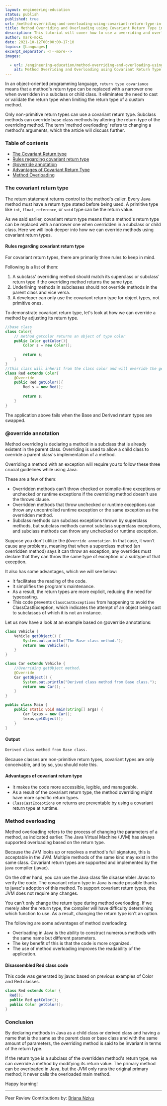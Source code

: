 ```yaml
---
layout: engineering-education
status: publish
published: true
url: /method-overriding-and-overloading-using-covariant-return-type-in-java/
title: Method Overriding and Overloading using Covariant Return Type in Java
description: This tutorial will cover how to use a overriding and overloading method using covariant return type in java and its advantages.
author: mark-moki
date: 2021-10-12T00:00:00-17:10
topics: [Languages]
excerpt_separator: <!--more-->
images:

  - url: /engineering-education/method-overriding-and-overloading-using-covariant-return-type-in-java/hero.jpg
    alt: Method Overriding and Overloading using Covariant Return Type in Java
---
```

In an object-oriented programming language, `return type covariance` means that a method's return type can be replaced with a narrower one when overridden in a subclass or child class. It eliminates the need to cast or validate the return type when limiting the return type of a custom method. 
<!--more-->
Only non-primitive return types can use a covariant return type. Subclass methods can override base class methods by altering the return type of the overriding method. The term 'method overloading' refers to changing a method's arguments, which the article will discuss further.

### Table of contents
- [The Covariant Return type](#the-covariant-return-type)
- [Rules regarding covariant return type](#rules-regarding-covariant-return-type)
- [@override annotation](#override-annotation)
- [Advantages of Covariant Return Type](#advantages-of-covariant-return-type)
- [Method Overloading](#method-overloading)


### The covariant return type
The return statement returns control to the method's caller. Every Java method must have a return type stated before being used. A primitive type like `int`, `float`, `reference`, or `void` type can be the return value. 

As we said earlier, covariant return type means that a method's return type can be replaced with a narrower one when overridden in a subclass or child class. Here we will look deeper into how we can override methods using covariant return types.

#### Rules regarding covariant return type
For covariant return types, there are primarily three rules to keep in mind. 

Following is a list of them:
1. A subclass' overriding method should match its superclass or subclass' return type if the overriding method returns the same type.
2. Underlining methods in subclasses should not override methods in the parent class and vice versa.
3. A developer can only use the covariant return type for object types, not primitive ones.

To demonstrate covariant return type, let's look at how we can override a method by adjusting its return type.

```java
//base class
class Color{
    // method getcolor returns an object of type color
    public Color getColor(){
        Color s = new Color();
        
        return s;
    }
}
//this class will inherit from the class color and will override the getcolor() method returning the object of the type red class
class Red extends Color{
    @Override
    public Red getColor(){
        Red s = new Red();
        
        return s;
    }
}
```

The application above fails when the Base and Derived return types are swapped.

### @override annotation
Method overriding is declaring a method in a subclass that is already existent in the parent class. Overriding is used to allow a child class to override a parent class's implementation of a method. 

Overriding a method with an exception will require you to follow these three crucial guidelines while using Java. 

These are a few of them:
- Overridden methods can't throw checked or compile-time exceptions or unchecked or runtime exceptions if the overriding method doesn't use the throws clause.
- Overridden methods that throw unchecked or runtime exceptions can throw any uncontrolled runtime exception or the same exception as the overridden method.
- Subclass methods can subclass exceptions thrown by superclass methods, but subclass methods cannot subclass superclass exceptions, and subclass methods can throw any unchecked or runtime exception.

Suppose you don't utilize the `@Override annotation`. In that case, it won't cause any problems, meaning that when a superclass method (an overridden method) says it can throw an exception, any overrides must declare that they can throw the same type of exception or a subtype of that exception. 

It also has some advantages, which we will see below:
- It facilitates the reading of the code.
- It simplifies the program's maintenance.
- As a result, the return types are more explicit, reducing the need for typecasting.
- This code prevents `ClassCastExceptions` from happening to avoid the ClassCastException, which indicates the attempt of an object being cast to subclasses of which it is not an instance.

Let us now have a look at an example based on @override annotations:

```java
class Vehicle {
    Vehicle getObject() {
        System.out.println("The Base class method.");
        return new Vehicle(); 
    }
}

class Car extends Vehicle {
    //Overriding getObject method.
    @Override
    Car getObject() {
        System.out.println("Derived class method from Base class.");
        return new Car(); .
    }
}

public class Main {
    public static void main(String[] args) {
        Car lexus = new Car(); 
        lexus.getObject(); 
    }
}

```

#### Output

```bash
Derived class method from Base class.
```

Because classes are non-primitive return types, covariant types are only conceivable, and by so, you should note this.

#### Advantages of covariant return type
- It makes the code more accessible, legible, and manageable.
- As a result of the covariant return type, the method overriding might have more specific return types.
- `ClassCastExceptions` on returns are preventable by using a covariant return type at runtime.

### Method overloading
Method overloading refers to the process of changing the parameters of a method, as indicated earlier. The Java Virtual Machine (JVM) has always supported overloading based on the return type. 

Because the JVM looks up or resolves a method's full signature, this is acceptable in the JVM. Multiple methods of the same kind may exist in the same class. Covariant return types are supported and implemented by the java compiler (javac).

On the other hand, you can use the Java class file disassembler Javac to verify the code. The covariant return type in Java is made possible thanks to javac's adoption of this method. To support covariant return types, the JVM does not require any changes.

You can't only change the return type during method overloading. If we merely alter the return type, the compiler will have difficulty determining which function to use. As a result, changing the return type isn't an option.

The following are some advantages of method overloading:
- Overloading in Java is the ability to construct numerous methods with the same name but different parameters.
- The key benefit of this is that the code is more organized.
- The use of method overloading improves the readability of the application.

#### Disassembled Red class code
This code was generated by javac based on previous examples of Color and Red classes.

```java
class Red extends Color {
  Red();
  public Red getColor();
  public Color getColor();
}
```

### Conclusion
By declaring methods in Java as a child class or derived class and having a name that is the same as the parent class or base class and with the same amount of parameters, the overriding method is said to be invariant in terms of the return type. 

If the return type is a subclass of the overridden method's return type, we can override a method by modifying its return value. The primary method can be overloaded in Java, but the JVM only runs the original primary method; it never calls the overloaded main method.

Happy learning!

---
Peer Review Contributions by: [Briana Nzivu](/engineering-education/authors/briana-nzivu/)
